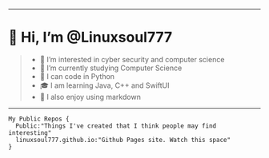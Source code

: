 ***
# 👋 Hi, I’m @Linuxsoul777
> - 👀 I’m interested in cyber security and computer science 
> - 🌱 I’m currently studying Computer Science
> - 👑 I can code in Python
> - 🎓 I am learning Java, C++ and SwiftUI
> - 📔 I also enjoy using markdown
***
```
My Public Repos {
  Public:"Things I've created that I think people may find interesting"
  linuxsoul777.github.io:"Github Pages site. Watch this space"
}
```
<!---
Linuxsoul777/Linuxsoul777 is a ✨ special ✨ repository because its `README.md` (this file) appears on your GitHub profile.
You can click the Preview link to take a look at your changes.
--->
